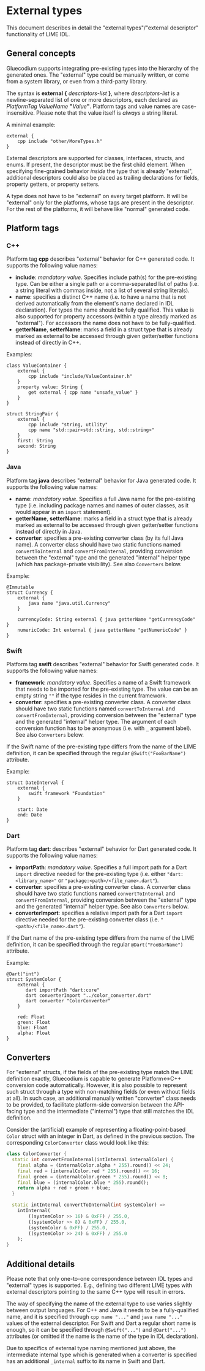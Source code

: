 External types
==============

This document describes in detail the "external types"/"external descriptor" functionality of LIME IDL.

General concepts
----------------

Gluecodium supports integrating pre-existing types into the hierarchy of the generated ones. The "external" type could
be manually written, or come from a system library, or even from a third-party library.

The syntax is **external** **{** *descriptors-list* **}**, where *descriptors-list* is a newline-separated list of one
or more descriptors, each declared as *PlatformTag* *ValueName* **"**_Value_**"**. Platform tags and value
names are case-insensitive. Please note that the value itself is _always_ a string literal.

A minimal example:
```
external {
    cpp include "other/MoreTypes.h"
}
```

External descriptors are supported for classes, interfaces, structs, and enums. If present, the descriptor must be the
first child element. When specifying fine-grained behavior _inside_ the type that is already "external", additional
descriptors could also be placed as trailing declarations for fields, property getters, or property setters.

A type does not have to be "external" on every target platform. It will be "external" only for the platforms, whose
tags are present in the descriptor. For the rest of the platforms, it will behave like "normal" generated code.

Platform tags
------------

### C++

Platform tag **cpp** describes "external" behavior for C++ generated code. It supports the following value names:
* **include**: *mandatory value*. Specifies include path(s) for the pre-existing type. Can be either a single path or a
comma-separated list of paths (i.e. a string literal with commas inside, not a list of several string literals).
* **name**: specifies a distinct C++ name (i.e. to have a name that is not derived automatically from the element's name
declared in IDL declaration). For types the name should be fully qualified. This value is also supported for property
accessors (within a type already marked as "external"). For accessors the name does not have to be fully-qualified.
* **getterName**, **setterName**: marks a field in a struct type that is already marked as
external to be accessed through given getter/setter functions instead of directly in C++.

Examples:
```
class ValueContainer {
    external {
        cpp include "include/ValueContainer.h"
    }
    property value: String {
        get external { cpp name "unsafe_value" }
    }
}
```
```
struct StringPair {
    external {
        cpp include "string, utility"
        cpp name "std::pair<std::string, std::string>"
    }
    first: String
    second: String
}
```

### Java

Platform tag **java** describes "external" behavior for Java generated code. It supports the following value names:
* **name**: *mandatory value*. Specifies a full Java name for the pre-existing type (i.e. including package names and
names of outer classes, as it would appear in an `import` statement).
* **getterName**, **setterName**: marks a field in a struct type that is already marked as external to be accessed
through given getter/setter functions instead of directly in Java.
* **converter**: specifies a pre-existing converter class (by its full Java name). A converter class should have two
static functions named `convertToInternal` and `convertFromInternal`, providing conversion between the "external" type
and the generated "internal" helper type (which has package-private visibility). See also `Converters` below.

Example:
```
@Immutable
struct Currency {
    external {
        java name "java.util.Currency"
    }

    currencyCode: String external { java getterName "getCurrencyCode" }
    numericCode: Int external { java getterName "getNumericCode" }
}
```

### Swift

Platform tag **swift** describes "external" behavior for Swift generated code. It supports the following value names:
* **framework**: *mandatory value*. Specifies a name of a Swift framework that needs to be imported for the
pre-existing type. The value can be an empty string `""` if the type resides in the current framework.
* **converter**: specifies a pre-existing converter class. A converter class should have two static functions named
`convertToInternal` and `convertFromInternal`, providing conversion between the "external" type and the generated
"internal" helper type. The argument of each conversion function has to be anonymous (i.e. with `_` argument label).
See also `Converters` below.

If the Swift name of the pre-existing type differs from the name of the LIME definition, it can be specified through the
regular `@Swift("FooBarName")` attribute.

Example:
```
struct DateInterval {
    external {
        swift framework "Foundation"
    }

    start: Date
    end: Date
}
```

### Dart

Platform tag **dart**: describes "external" behavior for Dart generated code. It supports the following value names:
* **importPath**: *mandatory value*. Specifies a full import path for a Dart `import` directive needed for the
pre-existing type (i.e. either `"dart:<library_name>"` or `"package:<path>/<file_name>.dart"`).
* **converter**: specifies a pre-existing converter class. A converter class should have two static functions named
`convertToInternal` and `convertFromInternal`, providing conversion between the "external" type and the generated
"internal" helper type. See also `Converters` below.
* **converterImport**: specifies a relative import path for a Dart `import` directive needed for the pre-existing
converter class (i.e. `"<path>/<file_name>.dart"`).

If the Dart name of the pre-existing type differs from the name of the LIME definition, it can be specified through the
regular `@Dart("FooBarName")` attribute.

Example:
```
@Dart("int")
struct SystemColor {
    external {
       dart importPath "dart:core"
       dart converterImport "../color_converter.dart"
       dart converter "ColorConverter"
    }

    red: Float
    green: Float
    blue: Float
    alpha: Float
}
```

Converters
----------

For "external" structs, if the fields of the pre-existing type match the LIME definition exactly, Gluecodium is capable
to generate Platform<->C++ conversion code automatically. However, it is also possible to represent such struct through
a type with non-matching fields (or even without fields at all). In such case, an additional manually written
"converter" class needs to be provided, to facilitate platform-side conversion between the API-facing type and the
intermediate ("internal") type that still matches the IDL definition. 

Consider the (artificial) example of representing a floating-point-based `Color` struct with an integer in Dart, as
defined in the previous section. The corresponding `ColorConverter` class would look like this:
```dart
class ColorConverter {
  static int convertFromInternal(intInternal internalColor) {
    final alpha = (internalColor.alpha * 255).round() << 24;
    final red = (internalColor.red * 255).round() << 16;
    final green = (internalColor.green * 255).round() << 8;
    final blue = (internalColor.blue * 255).round();
    return alpha + red + green + blue;
  }

  static intInternal convertToInternal(int systemColor) => 
    intInternal(
        ((systemColor >> 16) & 0xFF) / 255.0,
        ((systemColor >> 8) & 0xFF) / 255.0,
        (systemColor & 0xFF) / 255.0,
        ((systemColor >> 24) & 0xFF) / 255.0
    );
}
```

Additional details
------------------

Please note that only one-to-one correspondence between IDL types and "external" types is supported. E.g., defining
two different LIME types with external descriptors pointing to the same C++ type will result in errors.

The way of specifying the name of the external type to use varies slightly between output languages. For C++ and Java it
needs to be a fully-qualified name, and it is specified through `cpp name "..."` and `java name "..."` values of the
external descriptor. For Swift and Dart a regular short name is enough, so it can be specified through `@Swift("...")`
and `@Dart("...")` attributes (or omitted if the name is the name of the type in IDL declaration).

Due to specifics of external type naming mentioned just above, the intermediate internal type which is generated when a
converter is specified has an additional `_internal` suffix to its name in Swift and Dart.

